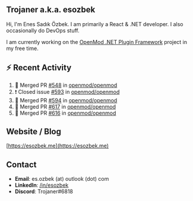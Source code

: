 ##  Trojaner a.k.a. esozbek
Hi, I'm Enes Sadık Özbek. I am primarily a React & .NET developer. I also occasionally do DevOps stuff.

I am currently working on the [OpenMod .NET Plugin Framework](https://github.com/openmod/openmod) project in my free time. 

## :zap: Recent Activity

<!--START_SECTION:activity-->
1. 🎉 Merged PR [#548](https://github.com/openmod/openmod/pull/548) in [openmod/openmod](https://github.com/openmod/openmod)
2. ❗️ Closed issue [#593](https://github.com/openmod/openmod/issues/593) in [openmod/openmod](https://github.com/openmod/openmod)
3. 🎉 Merged PR [#594](https://github.com/openmod/openmod/pull/594) in [openmod/openmod](https://github.com/openmod/openmod)
4. 🎉 Merged PR [#617](https://github.com/openmod/openmod/pull/617) in [openmod/openmod](https://github.com/openmod/openmod)
5. 🎉 Merged PR [#616](https://github.com/openmod/openmod/pull/616) in [openmod/openmod](https://github.com/openmod/openmod)
<!--END_SECTION:activity-->

## Website / Blog
[https://esozbek.me](https://esozbek.me)

## Contact
- **Email**: es.ozbek (at) outlook (dot) com
- **LinkedIn**: [/in/esozbek](https://linkedin.com/in/esozbek)
- **Discord**: Trojaner#6818
